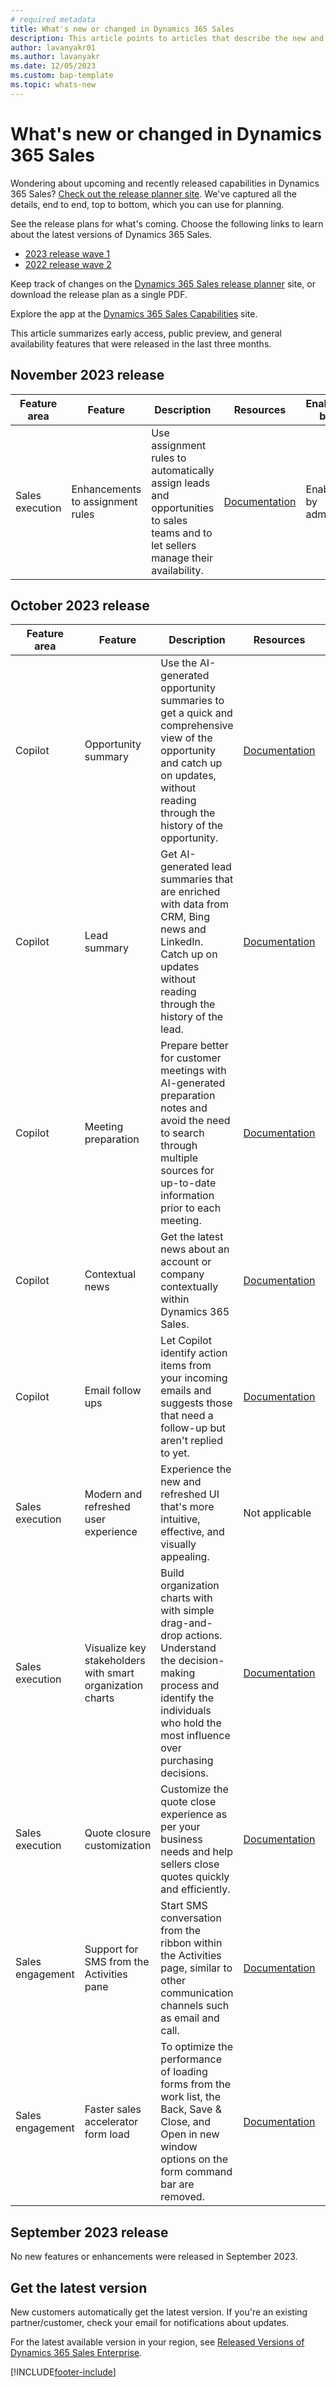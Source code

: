 ```yaml
---
# required metadata
title: What's new or changed in Dynamics 365 Sales
description: This article points to articles that describe the new and changed features in each release of Dynamics 365 Sales.
author: lavanyakr01
ms.author: lavanyakr
ms.date: 12/05/2023
ms.custom: bap-template 
ms.topic: whats-new 
---
```

# What's new or changed in Dynamics 365 Sales

Wondering about upcoming and recently released capabilities in Dynamics 365 Sales? [Check out the release planner site](https://experience.dynamics.com/releaseplans/?app=sales). We've captured all the details, end to end, top to bottom, which you can use for planning.  

See the release plans for what's coming. Choose the following links to learn about the latest versions of Dynamics 365 Sales.

- [2023 release wave 1](/dynamics365/release-plan/2023wave1/sales/dynamics365-sales/planned-features)  
- [2022 release wave 2](/dynamics365-release-plan/2022wave2/sales/dynamics365-sales/planned-features)  

Keep track of changes on the [Dynamics 365 Sales release planner](https://experience.dynamics.com/releaseplans/?app=sales) site, or download the release plan as a single PDF.

Explore the app at the [Dynamics 365 Sales Capabilities](https://dynamics.microsoft.com/sales/overview/) site.

This article summarizes early access, public preview, and general availability features that were released in the last three months.

## November 2023 release

| Feature area  |Feature  |Description  |Resources  |Enabled by | Availability |
|---------|---------|---------|---------|---------|---------|
|Sales execution     | Enhancements to assignment rules        |  Use assignment rules to automatically assign leads and opportunities to sales teams and to let sellers manage their availability.         |  [Documentation](wa-manage-seller-attributes.md)       | Enabled by admins         |  GA       |

## October 2023 release

| Feature area  |Feature  |Description  |Resources  |Enabled by | Availability |
|---------|---------|---------|---------|---------|---------|
|Copilot     | Opportunity summary       | Use the AI-generated opportunity summaries to get a quick and comprehensive view of the opportunity and catch up on updates, without reading through the history of the opportunity.        |  [Documentation](copilot-get-information.md#summarize-a-lead-or-opportunity)       |Enabled by admins         |  GA       |
|Copilot     | Lead summary        | Get AI-generated lead summaries that are enriched with data from CRM, Bing news and LinkedIn. Catch up on updates without reading through the history of the lead.        | [Documentation](copilot-get-information.md#enrich-leads-with-related-information)         | Enabled by admins         | GA         |
|Copilot     | Meeting preparation        | Prepare better for customer meetings with AI-generated preparation notes and avoid the need to search through multiple sources for up-to-date information prior to each meeting.         | [Documentation](copilot-stay-ahead.md#prepare-for-upcoming-sales-appointments)        |  Enabled by admins       |   GA      |
|Copilot     | Contextual news        | Get the latest news about an account or company contextually within Dynamics 365 Sales.        |  [Documentation](copilot-get-information.md#show-the-latest-news-about-an-account)       | Enabled by admin         | GA        |
|Copilot     | Email follow ups        | Let Copilot identify action items from your incoming emails and suggests those that need a follow-up but aren't replied to yet.              | [Documentation](copilot-stay-ahead.md#show-emails-you-havent-replied-to)   | Enabled by admins         | GA         |
|Sales execution     |  Modern and refreshed user experience       | Experience the new and refreshed UI that's more intuitive, effective, and visually appealing.         |  Not applicable        | Enabled by default        | GA        |
|Sales execution     |  Visualize key stakeholders with  smart organization charts       | Build organization charts with with simple drag-and-drop actions. Understand the decision-making process and identify the individuals who hold the most influence over purchasing decisions.          |  [Documentation](organization-charts.md)        | Enabled by default        | GA        |
|Sales execution     |  Quote closure customization       | Customize the quote close experience as per your business needs and help sellers close quotes quickly and efficiently.          |  [Documentation](customize-quote-closure.md)        | Enabled by default        | GA        |
|Sales engagement     |     Support for SMS from the Activities pane    |  Start SMS conversation from the ribbon within the Activities page, similar to other communication channels such as email and call.         | [Documentation](manage-text-message-communications.md)         |  Enabled by default       |    GA     |
|Sales engagement     |  Faster sales accelerator form load       | To optimize the performance of loading forms from the work list, the Back, Save & Close, and Open in new window options on the form command bar are removed.       |  [Documentation](prioritize-sales-pipeline-through-work-list.md#view-my-records-through-work-list)        | Enabled by default        | GA        |


## September 2023 release

No new features or enhancements were released in September 2023. 

## Get the latest version

New customers automatically get the latest version. If you're an existing partner/customer, check your email for notifications about updates. 

For the latest available version in your region, see [Released Versions of Dynamics 365 Sales Enterprise](/dynamics365/released-versions/dynamics365sales).

[!INCLUDE[footer-include](../includes/footer-banner.md)]
